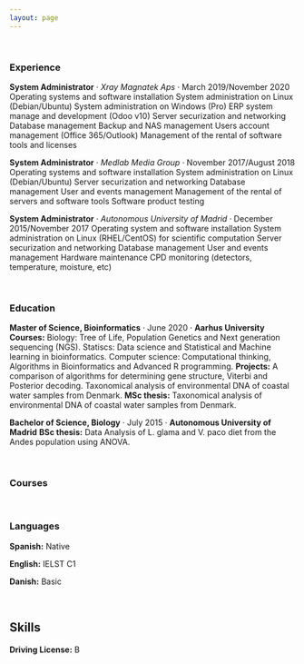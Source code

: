 ```yaml
---
layout: page
---
```


<p>&nbsp;</p>

<h3>Experience</h3>

**System Administrator** · _Xray Magnatek Aps_ · March 2019/November 2020
    Operating systems and software installation
    System administration on Linux (Debian/Ubuntu)
    System administration on Windows (Pro)
    ERP system manage and development (Odoo v10)
    Server securization and networking
    Database management
    Backup and NAS management
    Users account management (Office 365/Outlook)
    Management of the rental of software tools and licenses

**System Administrator** · _Medlab Media Group_ · November 2017/August 2018
    Operating systems and software installation
    System administration on Linux (Debian/Ubuntu)
    Server securization and networking
    Database management
    User and events management
    Management of the rental of servers and software tools
    Software product testing

**System Administrator** · _Autonomous University of Madrid_ · December 2015/November 2017
    Operating system and software installation
    System administration on Linux (RHEL/CentOS) for scientific computation
    Server securization and networking
    Database management
    User and events management
    Hardware maintenance
    CPD monitoring (detectors, temperature, moisture, etc)

<p>&nbsp;</p>

<h3>Education</h3>

**Master of Science, Bioinformatics** · June 2020 · **Aarhus University**
    **Courses:**
	    Biology: Tree of Life, Population Genetics and Next generation sequencing (NGS).
	    Statiscs: Data science and Statistical and Machine learning in bioinformatics.
	    Computer science: Computational thinking, Algorithms in Bioinformatics and Advanced R programming.
    **Projects:**
	    A comparison of algorithms for determining gene structure, Viterbi and Posterior decoding.
	    Taxonomical analysis of environmental DNA of coastal water samples from Denmark.
    **MSc thesis:**
	    Taxonomical analysis of environmental DNA of coastal water samples from Denmark.

**Bachelor of Science, Biology** · July 2015 · **Autonomous University of Madrid**
    **BSc thesis:**
	    Data Analysis of L. glama and V. paco diet from the Andes population using ANOVA.

<p>&nbsp;</p>

<h3>Courses</h3>

<p>&nbsp;</p>

<h3>Languages</h3>

**Spanish:** Native

**English:** IELST C1

**Danish:** Basic

<p>&nbsp;</p>

<h2>Skills</h2>

**Driving License:** B
